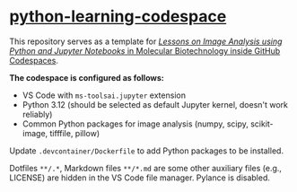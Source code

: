 # [python-learning-codespace](https://github.com/kostrykin/python-learning-codespace)

This repository serves as a template for [*Lessons on Image Analysis using Python and Jupyter Notebooks* in Molecular Biotechnology inside GitHub Codespaces](https://github.com/users/kostrykin/projects/4).

**The codespace is configured as follows:**
- VS Code with `ms-toolsai.jupyter` extension
- Python 3.12 (should be selected as default Jupyter kernel, doesn't work reliably)
- Common Python packages for image analysis (numpy, scipy, scikit-image, tifffile, pillow)

Update `.devcontainer/Dockerfile` to add Python packages to be installed.

Dotfiles `**/.*`, Markdown files `**/*.md` are some other auxiliary files (e.g., LICENSE) are hidden in the VS Code file manager. Pylance is disabled.
